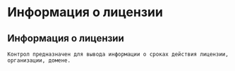 ﻿---
description: 2.4.7
---
# Информация о лицензии
## Информация о лицензии
	Контрол предназначен для вывода информации о сроках действия лицензии, организации, домене.
